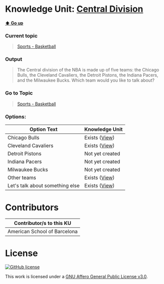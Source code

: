 # Knowledge Unit: [Central Division](../../knowledge_units/sports-basketball/central-division.md)

#### [:arrow_up: Go up](../../topics/sports-basketball.md)
### Current topic
> [Sports - Basketball](../../topics/sports-basketball.md)
### Output
> The Central division of the NBA is made up of five teams: the Chicago Bulls, the Cleveland Cavaliers, the Detroit Pistons, the Indiana Pacers, and the Milwaukee Bucks. Which team would you like to talk about?
### Go to Topic
> [Sports - Basketball](../../topics/sports-basketball.md)

### Options: 

| Option Text | Knowledge Unit |
| - | - |  
| Chicago Bulls  |  Exists ([View](../../knowledge_units/sports-basketball/chicago-bulls.md))  |  
| Cleveland Cavaliers  |  Exists ([View](../../knowledge_units/sports-basketball/cleveland-cavaliers.md))  |  
| Detroit Pistons  |  Not yet created  |  
| Indiana Pacers  |  Not yet created  |  
| Milwaukee Bucks  |  Not yet created  |  
| Other teams  |  Exists ([View](../../knowledge_units/sports-basketball/other-teams.md))  |  
| Let&#039;s talk about something else  |  Exists ([View](../../knowledge_units/sports-basketball/lets-talk-about-something-else.md))  | 

# Contributors

| Contributor/s to this KU |
| - | 
| American School of Barcelona |

# License
[![GitHub license](https://img.shields.io/github/license/inbrainz/cerebro)](https://github.com/inbrainz/cerebro/blob/master/LICENSE)

This work is licensed under a [GNU Affero General Public License v3.0](https://www.gnu.org/licenses/agpl-3.0.txt).